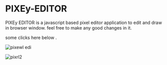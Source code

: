 # PIXEy-EDITOR
PIXEy EDITOR is a javascript based pixel editor application to edit and draw in browser window. feel free to make any good changes in it.

some clicks here below .

![pixewl edi](https://user-images.githubusercontent.com/71844334/103338573-cda27480-4aa4-11eb-8b47-96ca1af80075.png)

![pixrl2](https://user-images.githubusercontent.com/71844334/103338673-27a33a00-4aa5-11eb-803b-a7d3dc413c3a.png)

